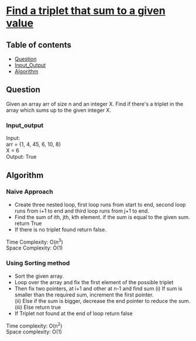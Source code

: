 # [Find a triplet that sum to a given value](https://practice.geeksforgeeks.org/problems/triplet-sum-in-array-1587115621/1)

## Table of contents

- [Question](#question)
- [Input_Output](#input_output)
- [Algorithm](#algorithm)

## Question
Given an array arr of size n and an integer X. Find if there's a triplet in the array which sums up to the given integer X.

### Input_output
Input: </br>
arr = {1, 4, 45, 6, 10, 8} </br>
X = 6 </br>
Output: True

## Algorithm

### Naive Approach
- Create three nested loop, first loop runs from start to end, second loop runs from i+1 to end and third loop runs from j+1 to end.
- Find the sum of ith, jth, kth element. if the sum is equal to the given sum. return True
- If there is no triplet found return false.

Time Complexity: O(n<sup>3</sup>)</br>
Space Complexity: O(1)

### Using Sorting method
- Sort the given array.
- Loop over the array and fix the first element of the possible triplet
- Then fix two pointers, at i+1 and other at n-1 and find sum
(i) If sum is smaller than the required sum, increment the first pointer.</br>
(ii) Else if the sum is bigger, decrease the end pointer to reduce the sum.</br>
(iii) Else return true
- If Triplet not found at the end of loop return false

Time complexity: O(n<sup>2</sup>) </br>
Space complexity: O(1)
